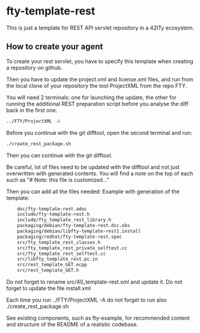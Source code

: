 # fty-template-rest

This is just a template for REST API servlet repository in a 42ITy ecosystem.

## How to create your agent

To create your rest servlet, you have to specify this template when
creating a repository on github.

Then you have to update the project.xml and license.xml files, and
run from the local clone of your repository the tool ProjectXML from
the repo FTY.

You will need 2 terminals: one for launching the update, the other
for running the additional REST preparation script before you analyse
the diff back in the first one.

```bash
../FTY/ProjectXML -A
```

Before you continue with the git difftool, open the second terminal
and run:

```bash
./create_rest_package.sh
```

Then you can continue with the git difftool.

Be careful, lot of files need to be updated with the difftool and not
just overwritten with generated contents. You will find a note on the
top of each such as "# Note: this file is customized..."

Then you can add all the files needed: Example with generation of the template:

```bash
	doc/fty-template-rest.adoc
	include/fty-template-rest.h
	include/fty_template_rest_library.h
	packaging/debian/fty-template-rest.dsc.obs
	packaging/debian/libfty-template-rest1.install
	packaging/redhat/fty-template-rest.spec
	src/fty_template_rest_classes.h
	src/fty_template_rest_private_selftest.cc
	src/fty_template_rest_selftest.cc
	src/libfty_template_rest.pc.in
	src/rest_template_GET.ecpp
	src/rest_template_GET.h
```

Do not forget to rename src/40_template-rest.xml and update it.
Do not forget to update the file install.xml

Each time you run ../FTY/ProjectXML -A do not forget to run also
./create_rest_package.sh

See existing components, such as fty-example, for recommended content and
structure of the README of a realistic codebase.
